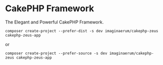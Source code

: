 # CakePHP Framework

The Elegant and Powerful CakePHP Framework.

```
composer create-project --prefer-dist -s dev imaginaerum/cakephp-zeus cakephp-zeus-app
```
or

```
composer create-project --prefer-source -s dev imaginaerum/cakephp-zeus cakephp-zeus-app
```
